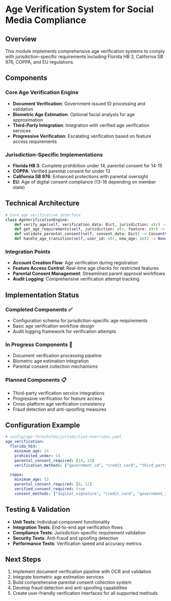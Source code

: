 # Age Verification System for Social Media Compliance

## Overview
This module implements comprehensive age verification systems to comply with jurisdiction-specific requirements including Florida HB 3, California SB 976, COPPA, and EU regulations.

## Components

### Core Age Verification Engine
- **Document Verification**: Government-issued ID processing and validation
- **Biometric Age Estimation**: Optional facial analysis for age approximation
- **Third-Party Integration**: Integration with verified age verification services
- **Progressive Verification**: Escalating verification based on feature access requirements

### Jurisdiction-Specific Implementations
- **Florida HB 3**: Complete prohibition under 14, parental consent for 14-15
- **COPPA**: Verified parental consent for under 13
- **California SB 976**: Enhanced protections with parental oversight
- **EU**: Age of digital consent compliance (13-16 depending on member state)

## Technical Architecture

```python
# Core age verification interface
class AgeVerificationEngine:
    def verify_age(self, verification_data: Dict, jurisdiction: str) -> AgeVerificationResult
    def get_age_requirements(self, jurisdiction: str, feature: str) -> AgeRequirement
    def validate_parental_consent(self, consent_data: Dict) -> ConsentValidationResult
    def handle_age_transition(self, user_id: str, new_age: int) -> None
```

### Integration Points
- **Account Creation Flow**: Age verification during registration
- **Feature Access Control**: Real-time age checks for restricted features
- **Parental Consent Management**: Streamlined parent approval workflows
- **Audit Logging**: Comprehensive verification attempt tracking

## Implementation Status

### Completed Components ✅
- Configuration schema for jurisdiction-specific age requirements
- Basic age verification workflow design
- Audit logging framework for verification attempts

### In Progress Components 🔄
- Document verification processing pipeline
- Biometric age estimation integration
- Parental consent collection mechanisms

### Planned Components 📋
- Third-party verification service integrations
- Progressive verification for feature access
- Cross-platform age verification consistency
- Fraud detection and anti-spoofing measures

## Configuration Example

```yaml
# config/age-thresholds/jurisdiction-overrides.yaml
age_verification:
  florida_hb3:
    minimum_age: 14
    prohibited_under: 14
    parental_consent_required: [14, 15]
    verification_methods: ["government_id", "credit_card", "third_party"]
    
  coppa:
    minimum_age: 13
    parental_consent_required: [0, 12]
    verified_consent_required: true
    consent_methods: ["digital_signature", "credit_card", "government_id"]
```

## Testing & Validation

- **Unit Tests**: Individual component functionality
- **Integration Tests**: End-to-end age verification flows
- **Compliance Tests**: Jurisdiction-specific requirement validation
- **Security Tests**: Anti-fraud and spoofing detection
- **Performance Tests**: Verification speed and accuracy metrics

## Next Steps

1. Implement document verification pipeline with OCR and validation
2. Integrate biometric age estimation services
3. Build comprehensive parental consent collection system
4. Develop fraud detection and anti-spoofing capabilities
5. Create user-friendly verification interfaces for all supported methods
